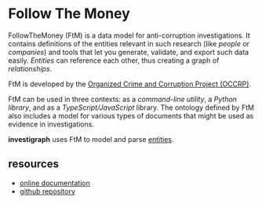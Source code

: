 # Follow The Money

FollowTheMoney (FtM) is a data model for anti-corruption investigations. It contains definitions of the entities relevant in such research (like *people* or *companies*) and tools that let you generate, validate, and export such data easily. *Entities* can reference each other, thus creating a graph of *relationships*.

FtM is developed by the [Organized Crime and Corruption Project (OCCRP)](https://occrp.org).

FtM can be used in three contexts: as a *command-line utility*, a *Python library*, and as a *TypeScript/JavaScript* library. The ontology defined by FtM also includes a model for various types of documents that might be used as evidence in investigations.

**investigraph** uses FtM to model and parse [entities](/general/entity).

## resources

- [online documentation](https://followthemoney.tech)
- [github repository](https://github.com/alephdata/followthemoney)
